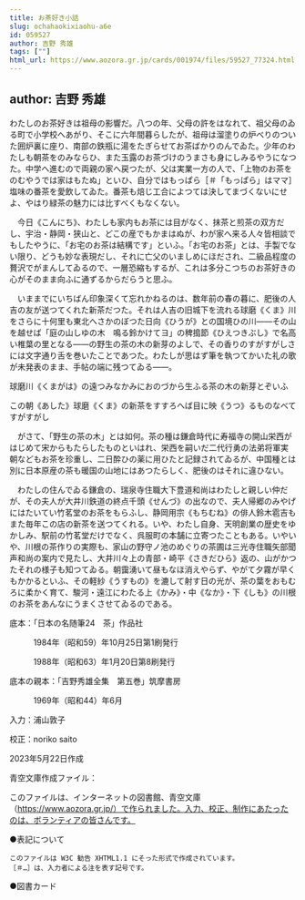 ```yaml
---
title: お茶好き小話
slug: ochahaokixiaohu-a6e
id: 059527
author: 吉野 秀雄
tags: [""]
html_url: https://www.aozora.gr.jp/cards/001974/files/59527_77324.html
---
```


## author: 吉野 秀雄

わたしのお茶好きは祖母の影響だ。八つの年、父母の許をはなれて、祖父母のゐる町で小学校へあがり、そこに六年間暮らしたが、祖母は溜塗りの炉べりのついた囲炉裏に座り、南部の鉄瓶に湯をたぎらせてお茶ばかりのんでゐた。少年のわたしも朝茶をのみならひ、また玉露のお茶づけのうまさも身にしみるやうになつた。中学へ進むので両親の家へ戻つたが、父は実業一方の人で、「上物のお茶をのむやうでは家はもたぬ」といひ、自分ではもっぱら［＃「もっぱら」はママ］塩味の番茶を愛飲してゐた。番茶も焙じ工合によつては決してまづくないにせよ、やはり緑茶の魅力には比すべくもなくない。

　今日《こんにち》、わたしも家内もお茶には目がなく、抹茶と煎茶の双方だし、宇治・静岡・狭山と、どこの産でもかまはぬが、わが家へ来る人々皆相談でもしたやうに、「お宅のお茶は結構です」といふ。「お宅のお茶」とは、手製でない限り、どうも妙な表現だし、それに亡父のいましめにほだされ、二級品程度の贅沢でがまんしてゐるので、一層恐縮もするが、これは多分こつちのお茶好きの心がそのまま向ふに通ずるからだらうと思ふ。

　いままでにいちばん印象深くて忘れかねるのは、数年前の春の暮に、肥後の人吉の友が送つてくれた新茶だつた。それは人吉の旧城下を流れる球磨《くま》川をさらに十何里も東北へさかのぼつた日向《ひうが》との国境ひの川――その山を越せば「庭の山しゆの木　鳴る鈴かけてヨ」の稗搗節《ひえつきぶし》で名高い椎葉の里となる――の野生の茶の木の新芽のよしで、その香りのすがすがしさには文字通り舌を巻いたことであつた。わたしが思はず筆を執つてかいた礼の歌が未発表のまま、手帖の端に残つてゐる――。




球磨川《くまがは》の遠つみなかみにおのづから生ふる茶の木の新芽とぞいふ

この朝《あした》球磨《くま》の新茶をすすろへば目に映《うつ》るものなべてすがすがし





　がさて、「野生の茶の木」とは如何。茶の種は鎌倉時代に寿福寺の開山栄西がはじめて宋からもたらしたものといはれ、栄西を嗣いだ二代行勇の法弟将軍実朝などもお茶を珍重し、二日酔ひの薬に用ひたと記録されてゐるが、中国種とは別に日本原産の茶も暖国の山地にはあつたらしく、肥後のはそれに違ひない。

　わたしの住んでゐる鎌倉の、瑞泉寺住職大下豊道和尚はわたしと親しい仲だが、その夫人が大井川鉄道の終点千頭《せんづ》の出なので、夫人帰郷のみやげにはたいてい竹茗堂のお茶をもらふし、静岡用宗《もちむね》の俳人鈴木雹吉もまた毎年この店の新茶を送つてくれる。いや、わたし自身、天明創業の歴史をゆかしみ、駅前の竹茗堂だけでなく、呉服町の本舗に立寄つたこともある。いやいや、川根の茶作りの実際も、家山の野守ノ池のめぐりの茶圃は三光寺住職矢部聞声和尚の案内で見たし、大井川々上の青部・崎平《さきだひら》返の、山がかつたそれの様子も知つてゐる。朝靄湧いて昼もなほ消えやらず、やがて夕霧が早くもかかるといふ、その軽紗《うすもの》を漉して射す日の光が、茶の葉をおもむろに柔かく育て、駿河・遠江にわたる上《かみ》・中《なか》・下《しも》の川根のお茶をあんなにうまくさせてゐるのである。













底本：「日本の名随筆24　茶」作品社

　　　1984年（昭和59）年10月25日第1刷発行

　　　1988年（昭和63）年1月20日第8刷発行

底本の親本：「吉野秀雄全集　第五巻」筑摩書房

　　　1969年（昭和44）年6月

入力：浦山敦子

校正：noriko saito

2023年5月22日作成

青空文庫作成ファイル：

このファイルは、インターネットの図書館、青空文庫（https://www.aozora.gr.jp/）で作られました。入力、校正、制作にあたったのは、ボランティアの皆さんです。











●表記について


	このファイルは W3C 勧告 XHTML1.1 にそった形式で作成されています。
	［＃…］は、入力者による注を表す記号です。







●図書カード